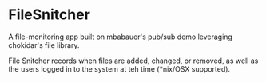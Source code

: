 # FileSnitcher

A file-monitoring app built on mbabauer's pub/sub demo leveraging chokidar's file library.

File Snitcher records when files are added, changed, or removed, as well as the users logged in to the system at teh time (*nix/OSX supported).